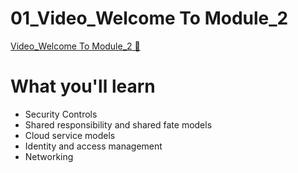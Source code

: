 # 01_Video_Welcome To Module_2

[Video_Welcome To Module_2 &#128279;](https://www.coursera.org/learn/introduction-to-security-principles-in-cloud-computing/lecture/MUiZn/welcome-to-module-2)

# What you'll learn

- Security Controls
- Shared responsibility and shared fate models
- Cloud service models
- Identity and access management
- Networking
